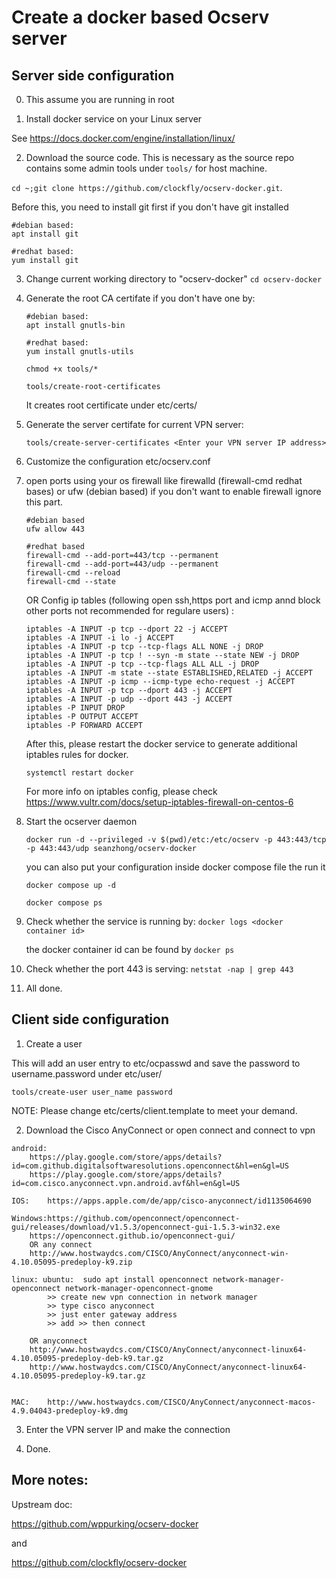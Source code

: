 # Create a docker based Ocserv server

## Server side configuration

0. This assume you are running in root

1. Install docker service on your Linux server
 
 See https://docs.docker.com/engine/installation/linux/
 
2. Download the source code. This is necessary as the source repo contains some admin tools under `tools/` for host machine.

  `cd ~;git clone https://github.com/clockfly/ocserv-docker.git`. 

  Before this, you need to install git first if you don't have git installed
  ```
  #debian based: 
  apt install git 
  ```
  ```
  #redhat based:
  yum install git  
  ```
  
3. Change current working directory to "ocserv-docker"
  `cd ocserv-docker`
  
4. Generate the root CA certifate if you don't have one by:
   ```
   #debian based:
   apt install gnutls-bin
   
   #redhat based:
   yum install gnutls-utils
   
   chmod +x tools/*
   
   tools/create-root-certificates
   ```

   It creates root certificate under etc/certs/
   
5. Generate the server certifate for current VPN server:

   `tools/create-server-certificates <Enter your VPN server IP address>`

6. Customize the configuration etc/ocserv.conf
   
7. open ports using your os firewall like firewalld (firewall-cmd redhat bases) or ufw (debian based) if you don't want to enable firewall ignore this part.
	```
	#debian based
	ufw allow 443
	```
   	```
	#redhat based
	firewall-cmd --add-port=443/tcp --permanent 
	firewall-cmd --add-port=443/udp --permanent
	firewall-cmd --reload
	firewall-cmd --state
	```
    
   OR Config ip tables (following open ssh,https port and icmp annd block other ports not recommended for regulare users) :
	```
	iptables -A INPUT -p tcp --dport 22 -j ACCEPT  
	iptables -A INPUT -i lo -j ACCEPT
	iptables -A INPUT -p tcp --tcp-flags ALL NONE -j DROP
	iptables -A INPUT -p tcp ! --syn -m state --state NEW -j DROP
	iptables -A INPUT -p tcp --tcp-flags ALL ALL -j DROP
	iptables -A INPUT -m state --state ESTABLISHED,RELATED -j ACCEPT
	iptables -A INPUT -p icmp --icmp-type echo-request -j ACCEPT
	iptables -A INPUT -p tcp --dport 443 -j ACCEPT
	iptables -A INPUT -p udp --dport 443 -j ACCEPT
	iptables -P INPUT DROP
	iptables -P OUTPUT ACCEPT
	iptables -P FORWARD ACCEPT
	```
    After this, please restart the docker service to generate additional iptables rules for docker.
    
	`systemctl restart docker`
	
    For more info on iptables config, please check https://www.vultr.com/docs/setup-iptables-firewall-on-centos-6    
   
8. Start the ocserver daemon

   `docker run -d --privileged -v $(pwd)/etc:/etc/ocserv -p 443:443/tcp -p 443:443/udp seanzhong/ocserv-docker`
   
   you can also put your configuration inside docker compose file the run it
   
   `docker compose up -d`
   
   `docker compose ps`
      
9. Check whether the service is running by:
   `docker logs <docker container id>`
   
   the docker container id can be found by `docker ps`

10. Check whether the port 443 is serving:
   `netstat -nap | grep 443`
   
  
11. All done.

## Client side configuration

1. Create a user

  This will add an user entry to etc/ocpasswd and save the password to username.password under etc/user/

  ```
  tools/create-user user_name password
  ``` 
    
  NOTE: Please change etc/certs/client.template to meet your demand.
  
2. Download the Cisco AnyConnect or open connect and connect to vpn
```
android:
	https://play.google.com/store/apps/details?id=com.github.digitalsoftwaresolutions.openconnect&hl=en&gl=US 
	https://play.google.com/store/apps/details?id=com.cisco.anyconnect.vpn.android.avf&hl=en&gl=US

IOS:	https://apps.apple.com/de/app/cisco-anyconnect/id1135064690

Windows:https://github.com/openconnect/openconnect-gui/releases/download/v1.5.3/openconnect-gui-1.5.3-win32.exe
	https://openconnect.github.io/openconnect-gui/
	OR any connect
	http://www.hostwaydcs.com/CISCO/AnyConnect/anyconnect-win-4.10.05095-predeploy-k9.zip

linux: ubuntu:  sudo apt install openconnect network-manager-openconnect network-manager-openconnect-gnome
		>> create new vpn connection in network manager 
		>> type cisco anyconnect 
		>> just enter gateway address 
		>> add >> then connect
		
	OR anyconnect
	http://www.hostwaydcs.com/CISCO/AnyConnect/anyconnect-linux64-4.10.05095-predeploy-deb-k9.tar.gz
	http://www.hostwaydcs.com/CISCO/AnyConnect/anyconnect-linux64-4.10.05095-predeploy-k9.tar.gz
	

MAC:	http://www.hostwaydcs.com/CISCO/AnyConnect/anyconnect-macos-4.9.04043-predeploy-k9.dmg
```
  
3. Enter the VPN server IP and make the connection
  
4. Done.  

## More notes:

Upstream doc: 

https://github.com/wppurking/ocserv-docker 

and

https://github.com/clockfly/ocserv-docker

